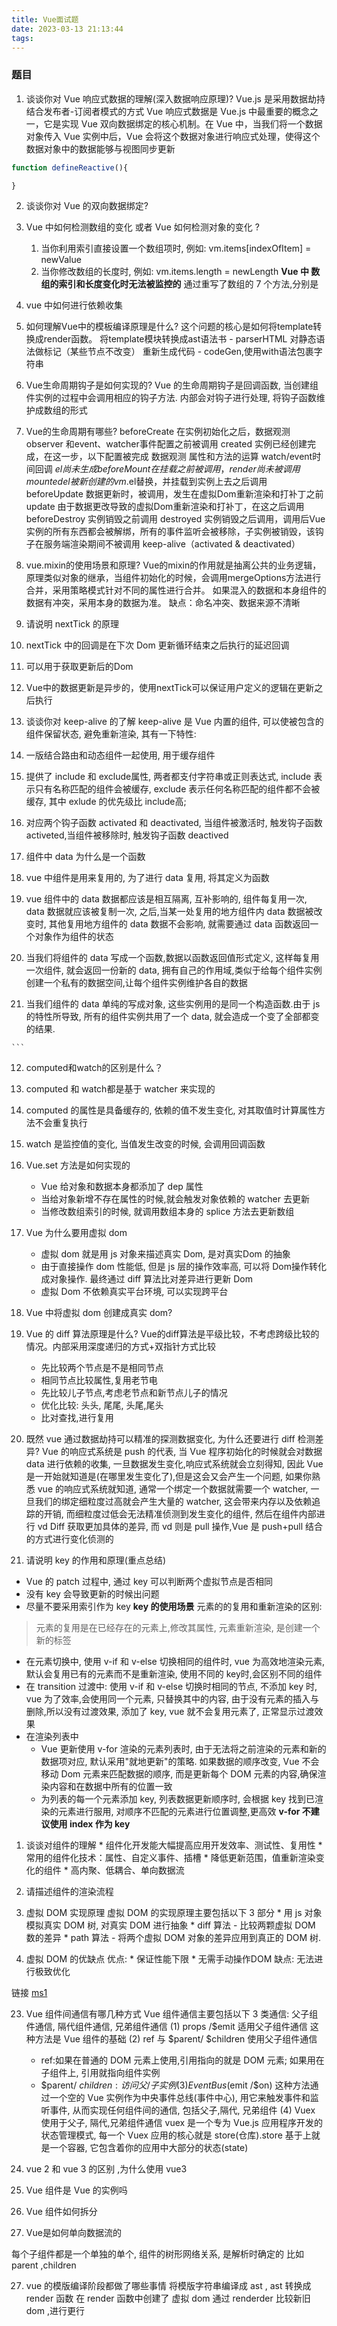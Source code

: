 ```yaml
---
title: Vue面试题
date: 2023-03-13 21:13:44
tags:
---
```

### 题目

1. 谈谈你对 Vue 响应式数据的理解(深入数据响应原理)?
 Vue.js 是采用数据劫持结合发布者-订阅者模式的方式
 Vue 响应式数据是 Vue.js 中最重要的概念之一，它是实现 Vue 双向数据绑定的核心机制。在 Vue 中，当我们将一个数据对象传入 Vue 实例中后，Vue 会将这个数据对象进行响应式处理，使得这个数据对象中的数据能够与视图同步更新

```js
function defineReactive(){

}
```
   
2. 谈谈你对 Vue 的双向数据绑定?

3. Vue 中如何检测数组的变化 或者 Vue 如何检测对象的变化 ?
    1. 当你利用索引直接设置一个数组项时, 例如:
       vm.items[indexOfItem] = newValue
    2. 当你修改数组的长度时, 例如: vm.items.length = newLength
    **Vue 中 数组的索引和长度变化时无法被监控的**
    通过重写了数组的 7 个方法,分别是

4. vue 中如何进行依赖收集


5. 如何理解Vue中的模板编译原理是什么?
   这个问题的核心是如何将template转换成render函数。
   将template模块转换成ast语法书 - parserHTML
   对静态语法做标记（某些节点不改变）
   重新生成代码 - codeGen,使用with语法包裹字符串
6. Vue生命周期钩子是如何实现的?
   Vue 的生命周期钩子是回调函数, 当创建组件实例的过程中会调用相应的钩子方法. 内部会对钩子进行处理, 将钩子函数维护成数组的形式

7. Vue的生命周期有哪些?
    beforeCreate 在实例初始化之后，数据观测observer 和event、watcher事件配置之前被调用
    created 实例已经创建完成，在这一步，以下配置被完成
      数据观测
      属性和方法的运算
      watch/event时间回调
      $el尚未生成
      beforeMount 在挂载之前被调用，render尚未被调用
      mounted el被新创建的vm.$el替换，并挂载到实例上去之后调用
      beforeUpdate 数据更新时，被调用，发生在虚拟Dom重新渲染和打补丁之前
      update 由于数据更改导致的虚拟Dom重新渲染和打补丁，在这之后调用
      beforeDestroy 实例销毁之前调用
      destroyed 实例销毁之后调用，调用后Vue实例的所有东西都会被解绑，所有的事件监听会被移除，子实例被销毁，该钩子在服务端渲染期间不被调用
      keep-alive（activated & deactivated）
8. vue.mixin的使用场景和原理?
    Vue的mixin的作用就是抽离公共的业务逻辑，原理类似对象的继承，当组件初始化的时候，会调用mergeOptions方法进行合并，采用策略模式针对不同的属性进行合并。
    如果混入的数据和本身组件的数据有冲突，采用本身的数据为准。
    缺点：命名冲突、数据来源不清晰
9.  请说明 nextTick 的原理
   1. nextTick 中的回调是在下次 Dom 更新循环结束之后执行的延迟回调
   2. 可以用于获取更新后的Dom
   3. Vue中的数据更新是异步的，使用nextTick可以保证用户定义的逻辑在更新之后执行

10.  谈谈你对 keep-alive 的了解
   keep-alive 是 Vue 内置的组件, 可以使被包含的组件保留状态, 避免重新渲染, 其有一下特性:
   1. 一版结合路由和动态组件一起使用, 用于缓存组件
   2. 提供了 include 和 exclude属性, 两者都支付字符串或正则表达式, include 表示只有名称匹配的组件会被缓存, exclude 表示任何名称匹配的组件都不会被缓存, 其中 exlude 的优先级比 include高; 
   3. 对应两个钩子函数 activated 和 deactivated, 当组件被激活时, 触发钩子函数 activeted,当组件被移除时, 触发钩子函数 deactived
11.   组件中 data 为什么是一个函数
   1. vue 中组件是用来复用的, 为了进行 data 复用, 将其定义为函数
   2. vue 组件中的 data 数据都应该是相互隔离, 互补影响的, 组件每复用一次, data 数据就应该被复制一次, 之后,当某一处复用的地方组件内 data 数据被改变时, 其他复用地方组件的 data 数据不会影响, 就需要通过 data 函数返回一个对象作为组件的状态
   3.  当我们将组件的 data 写成一个函数,数据以函数返回值形式定义, 这样每复用一次组件, 就会返回一份新的 data, 拥有自己的作用域,类似于给每个组件实例创建一个私有的数据空间,让每个组件实例维护各自的数据
   4.  当我们组件的 data 单纯的写成对象, 这些实例用的是同一个构造函数.由于 js 的特性所导致, 所有的组件实例共用了一个 data, 就会造成一个变了全部都变的结果.
   
    ```
12.   computed和watch的区别是什么？
   1. computed 和 watch都是基于 watcher 来实现的
   2. computed 的属性是具备缓存的, 依赖的值不发生变化, 对其取值时计算属性方法不会重复执行
   3. watch 是监控值的变化, 当值发生改变的时候, 会调用回调函数

13. Vue.set 方法是如何实现的
    * Vue 给对象和数据本身都添加了 dep 属性
    * 当给对象新增不存在属性的时候,就会触发对象依赖的 watcher 去更新
    * 当修改数组索引的时候, 就调用数组本身的 splice 方法去更新数组
14. Vue 为什么要用虚拟 dom
    * 虚拟 dom 就是用 js 对象来描述真实 Dom, 是对真实Dom 的抽象
    * 由于直接操作 dom 性能低, 但是 js 层的操作效率高, 可以将 Dom操作转化成对象操作. 最终通过 diff 算法比对差异进行更新 Dom
    * 虚拟 Dom 不依赖真实平台环境, 可以实现跨平台

15. Vue 中将虚拟 dom 创建成真实 dom?
16. Vue 的 diff 算法原理是什么?
    Vue的diff算法是平级比较，不考虑跨级比较的情况。内部采用深度递归的方式+双指针方式比较
    * 先比较两个节点是不是相同节点
    * 相同节点比较属性,复用老节电
    * 先比较儿子节点,考虑老节点和新节点儿子的情况
    * 优化比较: 头头, 尾尾, 头尾,尾头
    * 比对查找,进行复用
17. 既然 vue 通过数据劫持可以精准的探测数据变化, 为什么还要进行 diff 检测差异?
    Vue 的响应式系统是 push 的代表, 当 Vue 程序初始化的时候就会对数据 data 进行依赖的收集, 一旦数据发生变化,响应式系统就会立刻得知, 因此 Vue 是一开始就知道是(在哪里发生变化了),但是这会又会产生一个问题, 如果你熟悉 vue 的响应式系统就知道, 通常一个绑定一个数据就需要一个 watcher, 一旦我们的绑定细粒度过高就会产生大量的 watcher, 这会带来内存以及依赖追踪的开销, 而细粒度过低会无法精准侦测到发生变化的组件, 然后在组件内部进行 vd Diff 获取更加具体的差异, 而 vd 则是 pull 操作,Vue 是 push+pull 结合的方式进行变化侦测的

18. 请说明 key 的作用和原理(重点总结)
   * Vue 的 patch 过程中, 通过 key 可以判断两个虚拟节点是否相同
   * 没有 key 会导致更新的时候出问题
   * 尽量不要采用索引作为 key
  **key 的使用场景**
  元素的的复用和重新渲染的区别:
  >元素的复用是在已经存在的元素上,修改其属性,  元素重新渲染, 是创建一个新的标签
  * 在元素切换中, 使用 v-if 和 v-else 切换相同的组件时, vue 为高效地渲染元素, 默认会复用已有的元素而不是重新渲染, 使用不同的 key时,会区别不同的组件
  * 在 transition 过渡中: 使用  v-if 和 v-else 切换时相同的节点, 不添加 key 时, vue 为了效率,会使用同一个元素, 只替换其中的内容, 由于没有元素的插入与删除,所以没有过渡效果,
    添加了 key,  vue 就不会复用元素了, 正常显示过渡效果
  * 在渲染列表中
    * Vue 更新使用 v-for 渲染的元素列表时, 由于无法将之前渲染的元素和新的数据项对应, 默认采用"就地更新"的策略. 如果数据的顺序改变, Vue 不会移动 Dom 元素来匹配数据的顺序, 而是更新每个 DOM 元素的内容,确保渲染内容和在数据中所有的位置一致
    * 为列表的每一个元素添加 key, 列表数据更新顺序时, 会根据 key 找到已渲染的元素进行服用, 对顺序不匹配的元素进行位置调整,更高效
  **v-for 不建议使用 index 作为 key**
1.    谈谈对组件的理解
    * 组件化开发能大幅提高应用开发效率、测试性、复用性
    * 常用的组件化技术：属性、自定义事件、插槽
    * 降低更新范围，值重新渲染变化的组件
    * 高内聚、低耦合、单向数据流
2.    请描述组件的渲染流程
    
3.    虚拟 DOM 实现原理
    虚拟 DOM 的实现原理主要包括以下 3 部分
    * 用 js 对象模拟真实 DOM 树, 对真实 DOM 进行抽象
    * diff 算法 - 比较两颗虚拟 DOM 数的差异
    * path 算法 - 将两个虚拟 DOM 对象的差异应用到真正的 DOM 树.
4.    虚拟 DOM 的优缺点
   优点: 
    * 保证性能下限
    * 无需手动操作DOM
  缺点:
    无法进行极致优化

  链接
  [ms1](https://juejin.cn/post/6844903918753808398#heading-8)  

23. Vue 组件间通信有哪几种方式
  Vue 组件通信主要包括以下 3 类通信: 父子组件通信, 隔代组件通信, 兄弟组件通信
  (1) props /$emit 适用父子组件通信
  这种方法是 Vue 组件的基础
  (2) ref 与 $parent/ $children 使用父子组件通信
    * ref:如果在普通的 DOM 元素上使用,引用指向的就是 DOM 元素; 如果用在子组件上, 引用就指向组件实例
    * $parent/ $children: 访问 父/子实例
  (3) EventBus($emit /$on)
    这种方法通过一个空的 Vue 实例作为中央事件总线(事件中心), 用它来触发事件和监听事件, 从而实现任何组件间的通信, 包括父子,隔代, 兄弟组件
  (4) Vuex 使用于父子, 隔代,兄弟组件通信
    vuex 是一个专为 Vue.js 应用程序开发的状态管理模式, 每一个 Vuex 应用的核心就是 store(仓库).store 基于上就是一个容器, 它包含着你的应用中大部分的状态(state)

23. vue 2 和 vue 3 的区别 ,为什么使用 vue3



24. Vue 组件是 Vue 的实例吗


25. Vue 组件如何拆分


26. Vue是如何单向数据流的


每个子组件都是一个单独的单个, 组件的树形网络关系, 是解析时确定的  比如 parent ,children 
    

27. vue 的模版编译阶段都做了哪些事情
  将模版字符串编译成 ast , ast 转换成 render 函数 
  在 render 函数中创建了 虚拟 dom
  通过 renderder 比较新旧 dom ,进行更行


